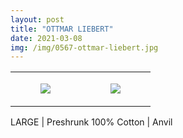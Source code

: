 ```yaml
---
layout: post
title: "OTTMAR LIEBERT"
date: 2021-03-08
img: /img/0567-ottmar-liebert.jpg
---
```




<table style="width:100%;"><tr><td style="vertical-align:top;">
      <figure class="tmblr-full" data-orig-height="2048" data-orig-width="1365" data-orig-src="https://concertshirts.netlify.app/shirts/0567/0567-01.jpg"><img src="https://64.media.tumblr.com/7e47261560cd65da496e15ff3f72b8df/f78ade80837dbc05-5e/s540x810/692929d47d54cc82c3b7d801355e27bc8b02ca05.jpg" data-orig-height="2048" data-orig-width="1365" data-orig-src="https://concertshirts.netlify.app/shirts/0567/0567-01.jpg"/></figure></td>
    <td style="vertical-align:top;">
      <figure class="tmblr-full" data-orig-height="2048" data-orig-width="1365" data-orig-src="https://concertshirts.netlify.app/shirts/0567/0567-02.jpg"><img src="https://64.media.tumblr.com/96e4bbf2459a07e1df904b8d1b398a21/f78ade80837dbc05-d1/s540x810/70fbda543dd9198279759391909c411a4fe0a873.jpg" data-orig-height="2048" data-orig-width="1365" data-orig-src="https://concertshirts.netlify.app/shirts/0567/0567-02.jpg"/></figure></td>
  </tr></table><p>
  LARGE | Preshrunk 100% Cotton | Anvil
</p>
